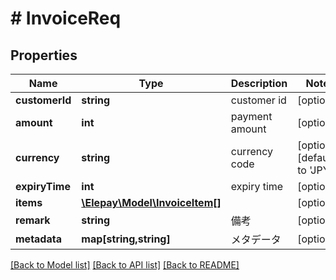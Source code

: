 # # InvoiceReq

## Properties

Name | Type | Description | Notes
------------ | ------------- | ------------- | -------------
**customerId** | **string** | customer id | [optional] 
**amount** | **int** | payment amount | [optional] 
**currency** | **string** | currency code | [optional] [default to 'JPY']
**expiryTime** | **int** | expiry time | [optional] 
**items** | [**\Elepay\Model\InvoiceItem[]**](InvoiceItem.md) |  | [optional] 
**remark** | **string** | 備考 | [optional] 
**metadata** | **map[string,string]** | メタデータ | [optional] 

[[Back to Model list]](../../README.md#documentation-for-models) [[Back to API list]](../../README.md#documentation-for-api-endpoints) [[Back to README]](../../README.md)


